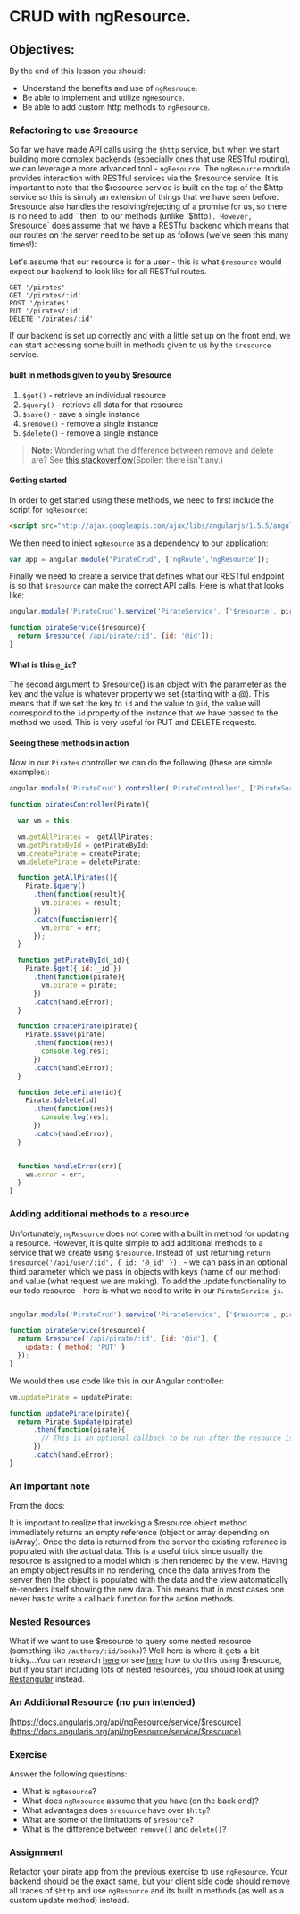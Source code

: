 # CRUD with ngResource.

## Objectives:

By the end of this lesson you should:

- Understand the benefits and use of `ngResrouce`.
- Be able to implement and utilize `ngResource`.
- Be able to add custom http methods to `ngResource`.

### Refactoring to use $resource

So far we have made API calls using the `$http` service, but when we start building more complex backends (especially ones that use RESTful routing), we can leverage a more advanced tool - `ngResource`. The `ngResource` module provides interaction with RESTful services via the $resource service. It is important to note that the $resource service is built on the top of the $http service so this is simply an extension of things that we have seen before. $resource also handles the resolving/rejecting of a promise for us, so there is no need to add `.then` to our methods (unlike `$http`). However, `$resource` does assume that we have a RESTful backend which means that our routes on the server need to be set up as follows (we've seen this many times!):

Let's assume that our resource is for a user - this is what `$resource` would expect our backend to look like for all RESTful routes.

```
GET '/pirates'
GET '/pirates/:id'
POST '/pirates'
PUT '/pirates/:id'
DELETE '/pirates/:id'
```

If our backend is set up correctly and with a little set up on the front end, we can start accessing some built in methods given to us by the `$resource` service.

#### built in methods given to you by $resource

1. `$get()` - retrieve an individual resource
2. `$query()` - retrieve all data for that resource
3. `$save()` - save a single instance
4. `$remove()` - remove a single instance
5. `$delete()` - remove a single instance

> **Note:** Wondering what the difference between remove and delete are? See [this stackoverflow](http://stackoverflow.com/questions/15706560/difference-between-delete-and-remove-method-in-resource)(Spoiler: there isn't any.)

#### Getting started

In order to get started using these methods, we need to first include the script for `ngResource`:

```html
<script src="http://ajax.googleapis.com/ajax/libs/angularjs/1.5.5/angular-resource.js"></script>
```

We then need to inject `ngResource` as a dependency to our application:

```javascript
var app = angular.module("PirateCrud", ['ngRoute','ngResource']);
```

Finally we need to create a service that defines what our RESTful endpoint is so that `$resource` can make the correct API calls. Here is what that looks like:

```javascript
angular.module('PirateCrud').service('PirateService', ['$resource', pirateService);

function pirateService($resource){
  return $resource('/api/pirate/:id', {id: '@id'});  
}
```


#### What is this `@_id`?

The second argument to $resource() is an object with the parameter as the key and the value is whatever property we set (starting with a @). This means that
if we set the key to `id` and the value to `@id`, the value will correspond to the `id` property of the instance that we have passed to the method we used. This is very useful for PUT and DELETE requests.

#### Seeing these methods in action

Now in our `Pirates` controller we can do the following (these are simple examples):

```javascript
angular.module('PirateCrud').controller('PirateController', ['PirateService', pirateController);

function piratesController(Pirate){

  var vm = this;

  vm.getAllPirates =  getAllPirates;
  vm.getPirateById = getPirateById;
  vm.createPirate = createPirate;
  vm.deletePirate = deletePirate;

  function getAllPirates(){
    Pirate.$query()
      .then(function(result){
        vm.pirates = result;
      })
      .catch(function(err){
        vm.error = err;
      });  
  }

  function getPirateById(_id){
    Pirate.$get({ id: _id })
      .then(function(pirate){
        vm.pirate = pirate;
      })
      .catch(handleError);
  }

  function createPirate(pirate){
    Pirate.$save(pirate)
      .then(function(res){
        console.log(res);
      })
      .catch(handleError);
  }

  function deletePirate(id){
    Pirate.$delete(id)
      .then(function(res){
        console.log(res);
      })
      .catch(handleError);
  }


  function handleError(err){
    vm.error = err;
  }
}

```

### Adding additional methods to a resource

Unfortunately, `ngResource` does not come with a built in method for updating a resource. However, it is quite simple to add additional methods to a service that we create using `$resource`. Instead of just returning `return $resource('/api/user/:id', { id: '@_id' });` - we can pass in an optional third parameter which we pass in objects with keys (name of our method) and value (what request we are making). To add the update functionality to our todo resource - here is what we need to write in our `PirateService.js`.

```javascript

angular.module('PirateCrud').service('PirateService', ['$resource', pirateService);

function pirateService($resource){
  return $resource('/api/pirate/:id', {id: '@id'}, {
    update: { method: 'PUT' }
  });  
}
```
We would then use code like this in our Angular controller:

```javascript
vm.updatePirate = updatePirate;

function updatePirate(pirate){
  return Pirate.$update(pirate)
      .then(function(pirate){
        // This is an optional callback to be run after the resource is updated.
      })
      .catch(handleError);
}
```

### An important note

From the docs:

It is important to realize that invoking a $resource object method immediately returns an empty reference (object or array depending on isArray). Once the data is returned from the server the existing reference is populated with the actual data. This is a useful trick since usually the resource is assigned to a model which is then rendered by the view. Having an empty object results in no rendering, once the data arrives from the server then the object is populated with the data and the view automatically re-renders itself showing the new data. This means that in most cases one never has to write a callback function for the action methods.

### Nested Resources

What if we want to use $resource to query some nested resource (something like `/authors/:id/books`)? Well here is where it gets a bit tricky...You can research [here](http://stackoverflow.com/questions/26928342/angularjs-resource-with-nested-resources) or see [here](http://stackoverflow.com/questions/19406442/ngresource-resolving-nested-resources) how to do this using $resource, but if you start including lots of nested resources, you should look at using [Restangular](https://github.com/mgonto/restangular) instead.

### An Additional Resource (no pun intended)

[https://docs.angularjs.org/api/ngResource/service/$resource](https://docs.angularjs.org/api/ngResource/service/$resource)

### Exercise

Answer the following questions:

- What is `ngResource`?
- What does `ngResource` assume that you have (on the back end)?
- What advantages does `$resource` have over `$http`?
- What are some of the limitations of `$resource`?
- What is the difference between `remove()` and `delete()`?

### Assignment

Refactor your pirate app from the previous exercise to use `ngResource`. Your backend should be the exact same, but your client side code should remove all traces of `$http` and use `ngResource` and its built in methods (as well as a custom update method) instead.
